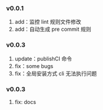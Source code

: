 ### v0.0.1

1. add：监控 lint 规则文件修改
2. add：自动生成 pre commit 规则

### v0.0.3

1. update：publishCI 命令
2. fix：some bugs
3. fix：全局安装方式 cli 无法执行问题

### v0.0.3

1. fix: docs

